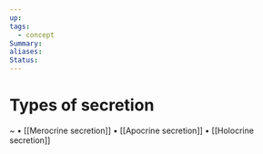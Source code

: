 ```yaml
---
up: 
tags:
  - concept
Summary: 
aliases: 
Status:
---
```

# Types of secretion
~
• [[Merocrine secretion]]
• [[Apocrine secretion]]
• [[Holocrine secretion]]
<!--SR:!2025-03-14,4,270-->
